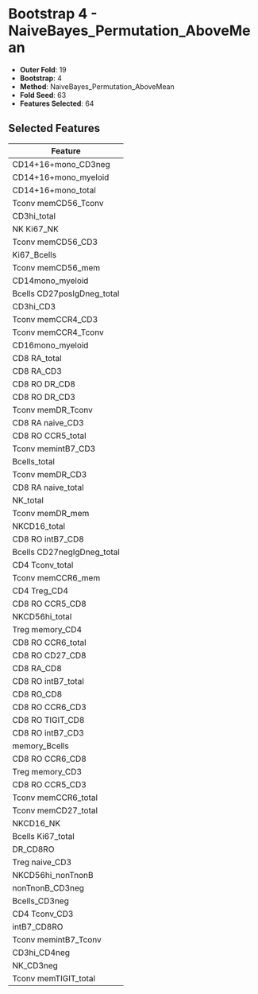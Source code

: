 # Bootstrap 4 - NaiveBayes_Permutation_AboveMean

- **Outer Fold**: 19
- **Bootstrap**: 4
- **Method**: NaiveBayes_Permutation_AboveMean
- **Fold Seed**: 63
- **Features Selected**: 64

## Selected Features

| Feature |
|---------|
| CD14+16+mono_CD3neg |
| CD14+16+mono_myeloid |
| CD14+16+mono_total |
| Tconv memCD56_Tconv |
| CD3hi_total |
| NK Ki67_NK |
| Tconv memCD56_CD3 |
| Ki67_Bcells |
| Tconv memCD56_mem |
| CD14mono_myeloid |
| Bcells CD27posIgDneg_total |
| CD3hi_CD3 |
| Tconv memCCR4_CD3 |
| Tconv memCCR4_Tconv |
| CD16mono_myeloid |
| CD8 RA_total |
| CD8 RA_CD3 |
| CD8 RO DR_CD8 |
| CD8 RO DR_CD3 |
| Tconv memDR_Tconv |
| CD8 RA naive_CD3 |
| CD8 RO CCR5_total |
| Tconv memintB7_CD3 |
| Bcells_total |
| Tconv memDR_CD3 |
| CD8 RA naive_total |
| NK_total |
| Tconv memDR_mem |
| NKCD16_total |
| CD8 RO intB7_CD8 |
| Bcells CD27negIgDneg_total |
| CD4 Tconv_total |
| Tconv memCCR6_mem |
| CD4 Treg_CD4 |
| CD8 RO CCR5_CD8 |
| NKCD56hi_total |
| Treg memory_CD4 |
| CD8 RO CCR6_total |
| CD8 RO CD27_CD8 |
| CD8 RA_CD8 |
| CD8 RO intB7_total |
| CD8 RO_CD8 |
| CD8 RO CCR6_CD3 |
| CD8 RO TIGIT_CD8 |
| CD8 RO intB7_CD3 |
| memory_Bcells |
| CD8 RO CCR6_CD8 |
| Treg memory_CD3 |
| CD8 RO CCR5_CD3 |
| Tconv memCCR6_total |
| Tconv memCD27_total |
| NKCD16_NK |
| Bcells Ki67_total |
| DR_CD8RO |
| Treg naive_CD3 |
| NKCD56hi_nonTnonB |
| nonTnonB_CD3neg |
| Bcells_CD3neg |
| CD4 Tconv_CD3 |
| intB7_CD8RO |
| Tconv memintB7_Tconv |
| CD3hi_CD4neg |
| NK_CD3neg |
| Tconv memTIGIT_total |

